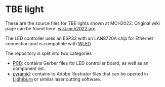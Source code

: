 # TBE light
These are the source files for TBE lights shown at MCH2022. Original wiki page can be found here: [wiki.mch2022.org](https://wiki.mch2022.org/TBE_light)

The LED controller uses an ESP32 with an LAN8720A chip for Ethernet connection and is compatible with [WLED](https://github.com/Aircoookie/WLED).

The repository is split into two categories
- [PCB](./PCB/): contains Gerber files for LED controller board, as well as an component list.
-  [pyramid](./pyramid/): contains to Adobe Illustrator files that can be opened in [Lightburn](https://lightburnsoftware.com/) or similar laser cutting software.

